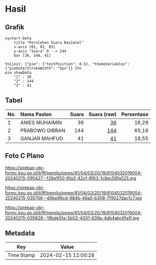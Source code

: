 # Hasil

## Grafik

```mermaid
xychart-beta
    title "Perolehan Suara Nasional"
    x-axis [01, 02, 03]
    y-axis "Suara" 0 --> 144
    bar [36, 144, 41]
```

```mermaid
%%{init: {"pie": {"textPosition": 0.5}, "themeVariables": {"pieOuterStrokeWidth": "5px"}} }%%
pie showData
    "1" : 36
    "2" : 144
    "3" : 41
```

## Tabel

| No. | Nama Paslon    | Suara | Suara (raw) | Persentase |
|:--- |:-------------- | -----:| -----------:| ----------:|
| 1   | ANIES MUHAIMIN | 36    | [36][p-1]   | 16,29      |
| 2   | PRABOWO GIBRAN | 144   | [144][p-2]  | 65,16      |
| 3   | GANJAR MAHFUD  | 41    | [41][p-3]   | 18,55      |


[p-1]: https://github.com/gigit-pemilu/pemilu-2024/blob/main/pilpres/hitung-suara/sub/81-maluku/sub/04-buru/sub/03-waeapo/sub/2019-wanareja/sub/004-tps/sub/paslon-1.txt
[p-2]: https://github.com/gigit-pemilu/pemilu-2024/blob/main/pilpres/hitung-suara/sub/81-maluku/sub/04-buru/sub/03-waeapo/sub/2019-wanareja/sub/004-tps/sub/paslon-2.txt
[p-3]: https://github.com/gigit-pemilu/pemilu-2024/blob/main/pilpres/hitung-suara/sub/81-maluku/sub/04-buru/sub/03-waeapo/sub/2019-wanareja/sub/004-tps/sub/paslon-3.txt

## Foto C Plano

https://sirekap-obj-formc.kpu.go.id/b1ff/pemilu/ppwp/81/04/03/20/19/8104032019004-20240215-095427--f26e1f50-6fa3-42cf-8f63-1c8ec59fa525.jpg

https://sirekap-obj-formc.kpu.go.id/b1ff/pemilu/ppwp/81/04/03/20/19/8104032019004-20240215-035706--49be99cd-984b-48a5-b308-7f9027dac1c7.jpg

https://sirekap-obj-formc.kpu.go.id/b1ff/pemilu/ppwp/81/04/03/20/19/8104032019004-20240215-035828--19bde5fa-5b02-4001-939a-4db4abc6fa1f.jpg


## Metadata

| Key        | Value               |
| ---------- | ------------------- |
| Time Stamp | 2024-02-15 12:00:28 |



